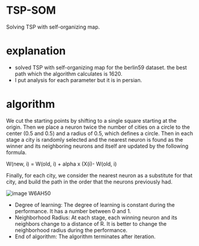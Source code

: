 # TSP-SOM
Solving TSP with self-organizing map.
# explanation
- solved TSP with self-organizing map for the berlin59 dataset. the best path which the algorithm calculates is 1620.
- I put analysis for each parameter but it is in persian.
# algorithm
We cut the starting points by shifting to a single square starting at the origin. Then we place a neuron twice the number of cities on a circle to the center (0.5 and 0.5) and a radius of 0.5, which defines a circle. Then in each stage a city is randomly selected and the nearest neuron is found as the winner and its neighboring neurons and itself are updated by the following formula.

W(new, i) = W(old, i) + alpha x (X(i)- W(old, i)

Finally, for each city, we consider the nearest neuron as a substitute for that city, and build the path in the order that the neurons previously had.


![image W6AH50](https://user-images.githubusercontent.com/47561586/123282985-316f9c80-d520-11eb-8af8-f8534b2d8feb.png)

- Degree of learning: The degree of learning is constant during the performance. It has a number between 0 and 1.
- Neighborhood Radius: At each stage, each winning neuron and its neighbors change to a distance of R. It is better to change the neighborhood radius during the performance.
- End of algorithm: The algorithm terminates after iteration.
